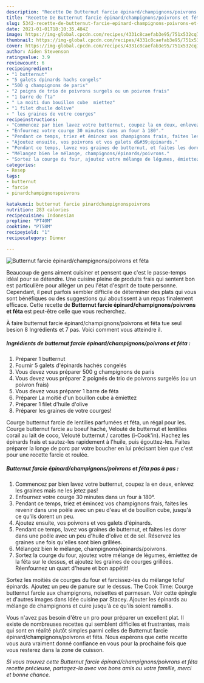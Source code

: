 ```yaml
---
description: "Recette De Butternut farcie épinard/champignons/poivrons et féta"
title: "Recette De Butternut farcie épinard/champignons/poivrons et féta"
slug: 5342-recette-de-butternut-farcie-epinard-champignons-poivrons-et-feta
date: 2021-01-01T18:10:35.484Z
image: https://img-global.cpcdn.com/recipes/4331c8caefab3e95/751x532cq70/butternut-farcie-epinardchampignonspoivrons-et-feta-photo-principale-de-la-recette.jpg
thumbnail: https://img-global.cpcdn.com/recipes/4331c8caefab3e95/751x532cq70/butternut-farcie-epinardchampignonspoivrons-et-feta-photo-principale-de-la-recette.jpg
cover: https://img-global.cpcdn.com/recipes/4331c8caefab3e95/751x532cq70/butternut-farcie-epinardchampignonspoivrons-et-feta-photo-principale-de-la-recette.jpg
author: Aiden Stevenson
ratingvalue: 3.9
reviewcount: 6
recipeingredient:
- "1 butternut"
- "5 galets dpinards hachs congels"
- "500 g champignons de paris"
- "2 poigns de trio de poivrons surgels ou un poivron frais"
- "1 barre de fta"
- " La moiti dun bouillon cube  miettez"
- "1 filet dhuile dolive"
- " les graines de votre courges"
recipeinstructions:
- "Commencez par bien lavez votre butternut, coupez la en deux, enlevez les graines mais ne les jetez pas!"
- "Enfournez votre courge 30 minutes dans un four à 180°."
- "Pendant ce temps, triez et émincez vos champignons frais, faites les revenir dans une poêle avec un peu d&#39;eau et de bouillon cube, jusqu&#39;à ce qu&#39;ils dorent un peu."
- "Ajoutez ensuite, vos poivrons et vos galets d&#39;épinards."
- "Pendant ce temps, lavez vos graines de butternut, et faites les dorer dans une poêle avec un peu d&#39;huile d&#39;olive et de sel. Réservez les graines une fois qu&#39;elles sont bien grillées."
- "Mélangez bien le mélange, champignons/épinards/poivrons."
- "Sortez la courge du four, ajoutez votre mélange de légumes, émiettez de la féta sur le dessus, et ajoutez les graines de courges grillées. Réenfournez un quart d&#39;heure et bon appétit!"
categories:
- Resep
tags:
- butternut
- farcie
- pinardchampignonspoivrons

katakunci: butternut farcie pinardchampignonspoivrons 
nutrition: 283 calories
recipecuisine: Indonesian
preptime: "PT40M"
cooktime: "PT58M"
recipeyield: "1"
recipecategory: Dinner

---
```



![Butternut farcie épinard/champignons/poivrons et féta](https://img-global.cpcdn.com/recipes/4331c8caefab3e95/751x532cq70/butternut-farcie-epinardchampignonspoivrons-et-feta-photo-principale-de-la-recette.jpg)

Beaucoup de gens aiment cuisiner et pensent que c'est le passe-temps idéal pour se détendre. Une cuisine pleine de produits frais qui sentent bon est particulière pour alléger un peu l'état d'esprit de toute personne. Cependant, il peut parfois sembler difficile de déterminer des plats qui vous sont bénéfiques ou des suggestions qui aboutissent à un repas finalement efficace. Cette recette de <strong> Butternut farcie épinard/champignons/poivrons et féta </strong> est peut-être celle que vous recherchez.

<!--inarticleads1-->

À faire butternut farcie épinard/champignons/poivrons et féta tue seul besion 8 Ingrédients et 7 pas. Voici comment vous atteindre il.

##### Ingrédients de butternut farcie épinard/champignons/poivrons et féta :

1. Préparer 1 butternut
1. Fournir 5 galets d&#39;épinards hachés congelés
1. Vous devez vous préparer 500 g champignons de paris
1. Vous devez vous préparer 2 poignés de trio de poivrons surgelés (ou un poivron frais)
1. Vous devez vous préparer 1 barre de féta
1. Préparer  La moitié d&#39;un bouillon cube à émiettez
1. Préparer 1 filet d&#39;huile d&#39;olive
1. Préparer  les graines de votre courges!


Courge butternut farcie de lentilles parfumées et féta, un régal pour les. Courge butternut farcie au boeuf haché, Velouté de butternut et lentilles corail au lait de coco, Velouté butternut / carottes (i-Cook&#39;in). Hachez les épinards frais et sautez-les rapidement à l&#39;huile, puis égouttez-les. Faites préparer la longe de porc par votre boucher en lui précisant bien que c&#39;est pour une recette farcie et roulée. 

<!--inarticleads2-->

##### Butternut farcie épinard/champignons/poivrons et féta pas à pas :

1. Commencez par bien lavez votre butternut, coupez la en deux, enlevez les graines mais ne les jetez pas!
1. Enfournez votre courge 30 minutes dans un four à 180°.
1. Pendant ce temps, triez et émincez vos champignons frais, faites les revenir dans une poêle avec un peu d&#39;eau et de bouillon cube, jusqu&#39;à ce qu&#39;ils dorent un peu.
1. Ajoutez ensuite, vos poivrons et vos galets d&#39;épinards.
1. Pendant ce temps, lavez vos graines de butternut, et faites les dorer dans une poêle avec un peu d&#39;huile d&#39;olive et de sel. Réservez les graines une fois qu&#39;elles sont bien grillées.
1. Mélangez bien le mélange, champignons/épinards/poivrons.
1. Sortez la courge du four, ajoutez votre mélange de légumes, émiettez de la féta sur le dessus, et ajoutez les graines de courges grillées. Réenfournez un quart d&#39;heure et bon appétit!


Sortez les moitiés de courges du four et farcissez-les du mélange tofu/épinards. Ajoutez un peu de panure sur le dessus. The Cook Time: Courge butternut farcie aux champignons, noisettes et parmesan. Voir cette épingle et d&#39;autres images dans Idée cuisine par Stacey. Ajouter les épinards au mélange de champignons et cuire jusqu&#39;à ce qu&#39;ils soient ramollis. 

<!--inarticleads1-->

<p>
Vous n'avez pas besoin d'être un pro pour préparer un excellent plat. Il existe de nombreuses recettes qui semblent difficiles et frustrantes, mais qui sont en réalité plutôt simples parmi celles de Butternut farcie épinard/champignons/poivrons et féta. Nous espérons que cette recette vous aura vraiment donné confiance en vous pour la prochaine fois que vous resterez dans la zone de cuisson.
</p>

<p>
<i>Si vous trouvez cette Butternut farcie épinard/champignons/poivrons et féta recette précieuse, partagez-la avec vos bons amis ou votre famille, merci et bonne chance.</i>
</p>
